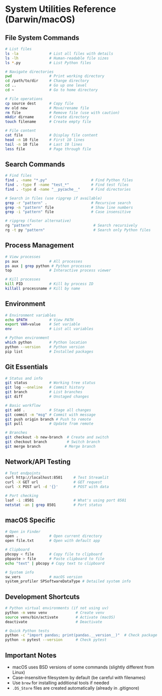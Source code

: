 # System Utilities Reference (Darwin/macOS)

## File System Commands
```bash
# List files
ls -la              # List all files with details
ls -lh              # Human-readable file sizes
ls *.py             # List Python files

# Navigate directories
pwd                 # Print working directory
cd /path/to/dir     # Change directory
cd ..               # Go up one level
cd ~                # Go to home directory

# File operations
cp source dest      # Copy file
mv old new          # Move/rename file
rm file             # Remove file (use with caution)
mkdir dirname       # Create directory
touch filename      # Create empty file

# File content
cat file            # Display file content
head -n 10 file     # First 10 lines
tail -n 10 file     # Last 10 lines
less file           # Page through file
```

## Search Commands
```bash
# Find files
find . -name "*.py"                    # Find Python files
find . -type f -name "test_*"          # Find test files
find . -type d -name "__pycache__"     # Find directories

# Search in files (use ripgrep if available)
grep -r "pattern" .                    # Recursive search
grep -n "pattern" file                 # Show line numbers
grep -i "pattern" file                 # Case insensitive

# ripgrep (faster alternative)
rg "pattern"                            # Search recursively
rg -t py "pattern"                      # Search only Python files
```

## Process Management
```bash
# View processes
ps aux              # All processes
ps aux | grep python # Python processes
top                 # Interactive process viewer

# Kill processes
kill PID            # Kill by process ID
killall processname # Kill by name
```

## Environment
```bash
# Environment variables
echo $PATH          # View PATH
export VAR=value    # Set variable
env                 # List all variables

# Python environment
which python        # Python location
python --version    # Python version
pip list            # Installed packages
```

## Git Essentials
```bash
# Status and info
git status          # Working tree status
git log --oneline   # Commit history
git branch          # List branches
git diff            # Unstaged changes

# Basic workflow
git add .           # Stage all changes
git commit -m "msg" # Commit with message
git push origin branch # Push to remote
git pull            # Update from remote

# Branches
git checkout -b new-branch  # Create and switch
git checkout branch         # Switch branch
git merge branch           # Merge branch
```

## Network/API Testing
```bash
# Test endpoints
curl http://localhost:8501     # Test Streamlit
curl -X GET url                # GET request
curl -X POST url -d '{}'       # POST with data

# Port checking
lsof -i :8501                  # What's using port 8501
netstat -an | grep 8501        # Port status
```

## macOS Specific
```bash
# Open in Finder
open .              # Open current directory
open file.txt       # Open with default app

# Clipboard
pbcopy < file       # Copy file to clipboard
pbpaste > file      # Paste clipboard to file
echo "text" | pbcopy # Copy text to clipboard

# System info
sw_vers             # macOS version
system_profiler SPSoftwareDataType # Detailed system info
```

## Development Shortcuts
```bash
# Python virtual environments (if not using uv)
python -m venv venv             # Create venv
source venv/bin/activate        # Activate (macOS)
deactivate                      # Deactivate

# Quick Python tests
python -c "import pandas; print(pandas.__version__)"  # Check package
python -m pytest --version      # Check pytest
```

## Important Notes
- macOS uses BSD versions of some commands (slightly different from Linux)
- Case-insensitive filesystem by default (be careful with filenames)
- Use `brew` for installing additional tools if needed
- `.DS_Store` files are created automatically (already in .gitignore)